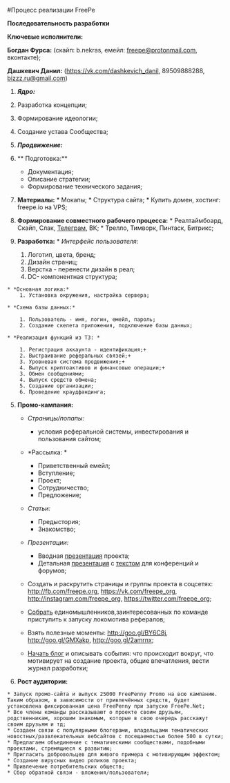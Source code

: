 #Процесс реализации FreePe


**Последовательность разработки**

**Ключевые исполнители:**

**Богдан Фурса:** (скайп: b.nekras, емейл: freepe@protonmail.com, вконтакте);

**Дашкевич Данил:** (https://vk.com/dashkevich_danil, 89509888288, bizzz.ru@gmail.com)

1. ***Ядро:***
  1. Разработка концепции; 
  2. Формирование идеологии; 
  3. Создание устава Сообщества; 

2. ***Продвижение:***

  1. ** Подготовка:**
     * Документация;
     * Описание стратегии; 
     * Формирование технического задания; 
  
  2. **Материалы:**
    * Мокапы; 
    * Структура сайта;
    * Купить домен, хостинг: freepe.io на VPS;
 
  3. **Формирование совместного рабочего процесса:** 
    * Реалтаймбоард, Скайп, Слак, [Телеграм](https://telegram.me/joinchat/BlN3-kDHOu7PFiLeac1GnA), ВК;
    * Трелло, Тимворк, Пинтаск, Битрикс;

  4. **Разработка:**
    * *Интерфейс пользователя:*
        1. Логотип, цвета, бренд; 
        2. Дизайн страниц;
        3. Верстка - перенести дизайн в реал;
        4. DC- компонентная структура; 

    * *Основная логика:*
        1. Установка окружения, настройка сервера; 

    * *Схема базы данных:*

        1. Пользователь - имя, логин, емейл, пароль;
        2. Создание скелета приложения, подключение базы данных;

    * *Реализация функций из ТЗ: *

        1. Регистрация аккаунта - идентификация;+
        2. Выстраивание реферальных связей;+
        3. Уровневая система продвижения;+
        4. Выпуск криптоактивов и финансовые операции;+
        3. Обмен сообщениями;
        4. Выпуск средств обмена;
        5. Создание организации;
        6. Проведение краудфандинга;

   5. **Промо-кампания:**

        * *Страницы/попапы:*
          * условия реферальной системы, инвестирования и пользования сайтом;
        * *Рассылка: *
           * Приветственный емейл;
            * Вступление;  
            * Проект;
            * Сотрудничество;
            * Предложение;

        * *Статьи:*
          * Предыстория;
          * Знакомство;

        * *Презентации:*
          * Вводная [презентация](https://www.youtube.com/watch?v=KNnJxonaQgE) проекта;
          * Детальная [презентация](https://prezi.com/dhz0yujgcdhv/the-freepe-freedom-for-people/) с [текстом](https://docs.google.com/document/d/1TR1U4TuF8J8gGF4AVCv1JXmyThDdlmMbeh-XqwIW_18/edit) для конференций и форумов;
  
        * Создать и раскрутить страницы и группы проекта в соцсетях: http://fb.com/freepe.org, https://vk.com/freepe_org, http://instagram.com/freepe_org, https://twitter.com/freepe_org;

        * [Собрать](https://goo.gl/forms/SbLROuEcv1MaGQ5E2) единомышленников,заинтересованных по команде приступить к запуску локомотива рефералов; 

        * Взять полезные моменты: http://goo.gl/BY6C8j, http://goo.gl/GMXakp, http://goo.gl/2amrnx; 

        * [Начать блог](http://freepe.online) и описывать события: что происходит вокруг, что мотивирует на создание проекта, общие впечатления, вести журнал разработки;

  6. **Рост аудитории:**

    * Запуск промо-сайта и выпуск 25000 FreePenny Promo на всю кампанию. Таким образом, в зависимости от привлечённых средств, будет установлена фиксированная цена FreePenny при запуске FreePe.Net;
    * Все члены команды рассказывают о проекте своим друзьям, родственникам, хорошим знакомым, которые в свою очередь расскажут своим друзьям и тд;
    * Создаем связи с популярными блогерами, владельцами тематических новостных/развлекательных вебсайтов с посещаемостью более 500 в сутки;
    * Предлагаем объединение с тематическими сообществами, подобными проектами, стремящиеся к развитию;
    * Пригласить добровольцев для живого примера с мотивирующим эффектом;
    * Создание вирусных видео роликов проекта;
    * Привлечение потребительских обществ;
    * Сбор обратной связи - вложения/пользователи;



   



